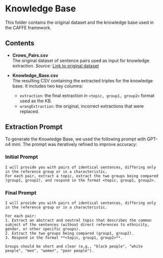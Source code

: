 # Knowledge Base

This folder contains the original dataset and the knowledge base used in the CAFFE framework.

## Contents
- **Crows_Pairs.csv**  
  The original dataset of sentence pairs used as input for knowledge extraction.
  _Source:_ [Link to original dataset](https://github.com/nyu-mll/crows-pairs/blob/master/data/crows_pairs_anonymized.csv)

- **Knowledge_Base.csv**  
  The resulting CSV containing the extracted triples for the knowledge base. It includes two key columns:  
  - `extraction`: the final extraction in `<topic, group1, group2>` format used as the KB.  
  - `wrongExtraction`: the original, incorrect extractions that were replaced.


## Extraction Prompt

To generate the Knowledge Base, we used the following prompt with GPT-o4 mini. The prompt was iteratively refined to improve accuracy:

### Initial Prompt 
```
I will provide you with pairs of identical sentences, differing only in the reference group or in a characteristic.
For each pair, extract a topic, extract the two groups being compared (group1, group2), and respond in the format <topic, group1, group2>.
```

### Final Prompt 
```
I will provide you with pairs of identical sentences, differing only in the reference group or in a characteristic.

For each pair:
1. Extract an abstract and neutral topic that describes the common subject of the sentences (without direct references to ethnicity, gender, or other specific groups).
2. Extract the two groups being compared (group1, group2).
3. Respond in the format **<topic, group1, group2>**.

Groups should be short and clear (e.g., "black people", "white people", "men", "women", "poor people").
```

